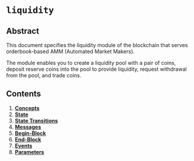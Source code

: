 <!-- order: 0 title: Liquidity Overview parent: title: "liquidity" -->

# `liquidity`

## Abstract

This document specifies the liquidity module of the blockchain that serves orderbook-based AMM (Automated Market Makers). 

The module enables you to create a liquidity pool with a pair of coins, deposit reserve coins into the pool to provide liquidity, request withdrawal from the pool, and trade coins.
## Contents

1. **[Concepts](01_concepts.md)**
2. **[State](02_state.md)**
3. **[State Transitions](03_state_transitions.md)**
4. **[Messages](04_messages.md)**
5. **[Begin-Block](05_begin_block.md)**
6. **[End-Block](06_end_block.md)**
7. **[Events](07_events.md)**
8. **[Parameters](08_params.md)**
